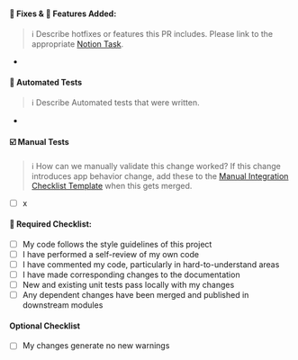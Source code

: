 
#### 🐞 Fixes & 💭 Features Added:
> ℹ️ Describe hotfixes or features this PR includes. Please link to the appropriate [Notion Task](https://www.notion.so/zverse/8a04d8c91c4349ea87ca416a6817935e?v=0456b8ed04414ba3b0efc863e857cfbb).
- 


#### 🤖 Automated Tests
> ℹ️ Describe Automated tests that were written.
- 

#### ☑️ Manual Tests
> ℹ️ How can we manually validate this change worked? If this change introduces app behavior change, add these to the [Manual Integration Checklist Template](https://www.notion.so/zverse/Revaly-Checklist-Template-3eb1de3a930945b4aa80a257e62a3ba0) when this gets merged.
- [ ] x

#### 📝 Required Checklist:
- [ ] My code follows the style guidelines of this project
- [ ] I have performed a self-review of my own code
- [ ] I have commented my code, particularly in hard-to-understand areas
- [ ] I have made corresponding changes to the documentation
- [ ] New and existing unit tests pass locally with my changes
- [ ] Any dependent changes have been merged and published in downstream modules

#### Optional Checklist
- [ ] My changes generate no new warnings
